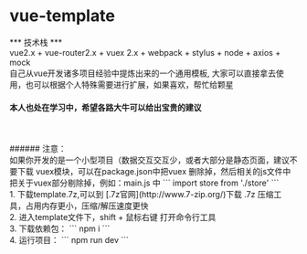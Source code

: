 # vue-template
*** 技术栈 ***
<br>
vue2.x + vue-router2.x + vuex 2.x + webpack + stylus + node + axios + mock
<br>
自己从vue开发诸多项目经验中提炼出来的一个通用模板, 大家可以直接拿去使用，也可以根据个人特殊需要进行扩展，如果喜欢，帮忙给颗星 
<br>
#### 本人也处在学习中，希望各路大牛可以给出宝贵的建议
<br>
<br>
###### 注意：
<br>
如果你开发的是一个小型项目（数据交互交互少，或者大部分是静态页面，建议不要下载 vuex模块，可以在package.json中把vuex 删除掉，然后相关的js文件中 把关于vuex部分剔除掉，例如：main.js 中 ``` import store from './store' ```
<br>
1. 下载template.7z,可以到 [.7z官网](http://www.7-zip.org/)下载 .7z 压缩工具，占用内存更小，压缩/解压速度更快
<br>
2. 进入template文件下，shift + 鼠标右键 打开命令行工具
<br>
3. 下载依赖包：
``` npm i ```
<br>
4. 运行项目： 
``` npm run dev ```
